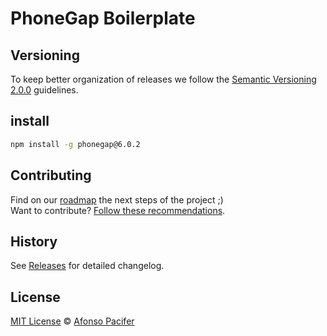 # PhoneGap Boilerplate

## Versioning

To keep better organization of releases we follow the [Semantic Versioning 2.0.0](http://semver.org/) guidelines.

## install

```sh
npm install -g phonegap@6.0.2
```

## Contributing
Find on our [roadmap](https://github.com/afonsopacifer/phonegap-boilerplate/issues/1) the next steps of the project ;)
<br>
Want to contribute? [Follow these recommendations](https://github.com/afonsopacifer/phonegap-boilerplate/blob/master/CONTRIBUTING.md).

## History
See [Releases](https://github.com/afonsopacifer/phonegap-boilerplate/releases) for detailed changelog.

## License
[MIT License](https://github.com/afonsopacifer/phonegap-boilerplate/blob/master/LICENSE.md) © [Afonso Pacifer](http://afonsopacifer.com/)
